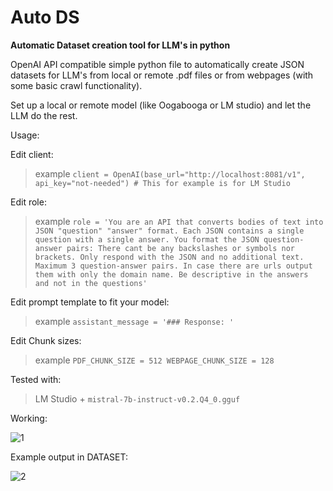 # Auto DS
**Automatic Dataset creation tool for LLM's in python**

OpenAI API compatible simple python file to automatically create JSON datasets for LLM's from local or remote .pdf files or from webpages (with some basic crawl functionality).

Set up a local or remote model (like Oogabooga or LM studio) and let the LLM do the rest.

Usage:

Edit client:
>example
`client = OpenAI(base_url="http://localhost:8081/v1", api_key="not-needed") # This for example is for LM Studio`

Edit role:
>example
`role = 'You are an API that converts bodies of text into JSON "question" "answer" format. Each JSON contains a single question with a single answer. You format the JSON question-answer pairs: There cant be any backslashes or symbols nor brackets. Only respond with the JSON and no additional text. Maximum 3 question-answer pairs. In case there are urls output them with only the domain name. Be descriptive in the answers and not in the questions'`

Edit prompt template to fit your model:
>example
`assistant_message = '### Response: '`

Edit Chunk sizes:
>example
`PDF_CHUNK_SIZE = 512
WEBPAGE_CHUNK_SIZE = 128`

Tested with:
>LM Studio + `mistral-7b-instruct-v0.2.Q4_0.gguf`



Working:

![1](https://github.com/betterftr/autods/assets/84087448/a6c97232-cb37-4684-a4ca-e48957bd7e13)


Example output in DATASET:

![2](https://github.com/betterftr/autods/assets/84087448/630a6538-763c-40d9-9e79-131d63300d47)

